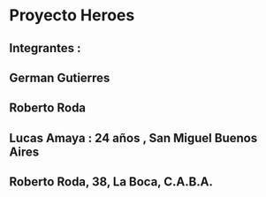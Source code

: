 # Proyecto Heroes
## Integrantes :
## German Gutierres
## Roberto Roda
## Lucas Amaya : 24 años , San Miguel Buenos Aires
## Roberto Roda, 38, La Boca, C.A.B.A.

